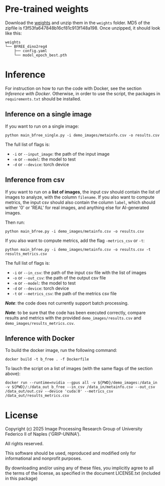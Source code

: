 # Pre-trained weights

Download the [weights](https://www.grip.unina.it/download/prog/B-Free/weights/BFREE_dino2reg4.zip) and unzip them in the `weights` folder.
MD5 of the zipfile is f3f53fa647848b16cf81c913f148a198.
Once unzipped, it should look like this:
```
weights
└── BFREE_dino2reg4
    ├── config.yaml
    └── model_epoch_best.pth
```


# Inference 

For instruction on how to run the code with Docker, see the section *Inference with Docker*.
Otherwise, in order to use the script, the packages in `requirements.txt` should be installed.


## Inference on a single image

If you want to run on a single image:
```
python main_bfree_single.py -i demo_images/metainfo.csv -o results.csv
```

The full list of flags is:
- `-i` or `--input_image`: the path of the input image
- `-m` or `--model`: the model to test
- `-d` or `--device`: torch device

## Inference from csv

If you want to run on a **list of images**, the input csv should contain the list of images to analyze, with the column `filename`.
If you also want to compute metrics, the input csv should also contain the column `label`, which should wither '0' or 'REAL' for real images, and anything else for AI-generated images.

Then run:
```
python main_bfree.py -i demo_images/metainfo.csv -o results.csv
```

If you also want to compute metrics, add the flag `-metrics_csv` or `-t`:
```
python main_bfree.py -i demo_images/metainfo.csv -o results.csv -t results_metrics.csv
```

The full list of flags is:
- `-i` or `--in_csv`: the path of the input csv file with the list of images
- `-o` or `--out_csv`: the path of the output csv file
- `-m` or `--model`: the model to test
- `-d` or `--device`: torch device
- `-t` or `--metrics_csv`: the path of the metrics csv file

***Note***: the code does not currently support batch processing.

***Note***: to be sure that the code has been executed correctly, compare results and metrics with the provided `demo_images/results.csv` and `demo_images/results_metrics.csv`.

## Inference with Docker

To build the docker image, run the following command:
```
docker build -t b_free . -f Dockerfile
```

To lauch the script on a list of images (with the same flags of the section above):

```
docker run --runtime=nvidia --gpus all -v ${PWD}/demo_images:/data_in -v ${PWD}/:/data_out b_free --in_csv /data_in/metainfo.csv --out_csv /data_out/out.csv --device 'cuda:0' --metrics_csv /data_out/results_metrics.csv
```



# License

Copyright (c) 2025 Image Processing Research Group of University Federico II of Naples ('GRIP-UNINA').

All rights reserved.

This software should be used, reproduced and modified only for informational and nonprofit purposes.

By downloading and/or using any of these files, you implicitly agree to all the
terms of the license, as specified in the document LICENSE.txt
(included in this package) 





